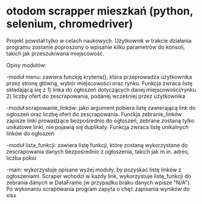 # otodom scrapper mieszkań (python, selenium, chromedriver)

Projekt powstał tylko w celach naukowych. 
Użytkownik w trakcie działania programu zostanie poproszony o wpisanie kilku parametrów do konsoli, takich jak przeszukiwana miejscowość. 

Opisy modułów:

-moduł menu: zawiera funckję kryteria(), która przeprowadza użytkownika przez stronę główną, wybór miejscowości oraz rynku. Funkcja zwraca listę składającą się z 1) linka do ogłoszeń dotyczących danej miejscowości/rynku 2) liczby ofert do zescrapowania, podanej wcześniej przez użytkownika

-moduł scrapowanie_linków: jako argument pobiera listę zawierającą link do ogłoszeń oraz liczbę ofert do zescrapowania. Funckja zebranie_linków zapisze linki prowadzące bezpośrednio do ogłoszeń, zebrane zostaną tylko unikatowe linki, nie pojawią się duplikaty. Funkcja zwraca listę unikalnych linków do ogłoszeń

-moduł lista_funkcji: zawiera listę funkcji, które zostaną wykorzystane do zescrapowania danych bezpośrednio z ogłoszenia, takich jak m.in. adres, liczba pokoi

-main: wykorzystuje opisane wyżej moduły, by pozyskać listę linków z ogłoszeniami. Scraper wchodzi w każdy link, wykorzystuje listę_funkcji do zebrania danych w DataFrame (w przypadku braku danych wpisze "N/A"). Po wykonaniu scrapowania program zapyta o chęć zapisania wyników do xlsx
